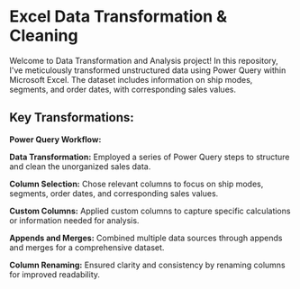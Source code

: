# Excel Data Transformation & Cleaning
Welcome to Data Transformation and Analysis project! In this repository, I've meticulously transformed unstructured data using Power Query within Microsoft Excel. The dataset includes information on ship modes, segments, and order dates, with corresponding sales values.
<h2>Key Transformations:</h2>
<strong>Power Query Workflow:</strong>

<strong>Data Transformation:</strong> Employed a series of Power Query steps to structure and clean the unorganized sales data.

<strong>Column Selection:</strong> Chose relevant columns to focus on ship modes, segments, order dates, and corresponding sales values.

<strong>Custom Columns:</strong> Applied custom columns to capture specific calculations or information needed for analysis.

<strong>Appends and Merges:</strong> Combined multiple data sources through appends and merges for a comprehensive dataset.

<strong>Column Renaming:</strong> Ensured clarity and consistency by renaming columns for improved readability.
